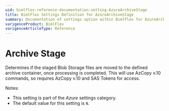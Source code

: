```yaml
---
uid: bimlflex-reference-documentation-setting-AzureArchiveStage
title: BimlFlex Settings Definition for AzureArchiveStage
summary: Documentation of settings option within BimlFlex for AzureArchiveStage
varigenceProduct: BimlFlex
varigenceArticleType: Reference
---
```


# Archive Stage

Determines if the staged Blob Storage files are moved to the defined archive container, once processing is completed. This will use AzCopy v.10 commands, so requires AzCopy v.10 and SAS Tokens for access.

Notes:

* This setting is part of the *Azure* settings category.
* The default value for this setting is `N`.